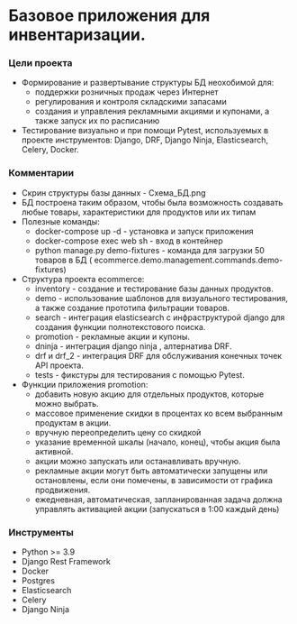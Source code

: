 # Базовое приложения для инвентаризации.

### Цели проекта

- Формирование и развертывание структуры БД неохобимой для:
    - поддержки розничных продаж через Интернет
    - регулирования и контроля складскими запасами
    - создания и управления рекламными акциями и купонами, а также запуск их по расписанию
- Тестирование визуально и при помощи Pytest, используемых в проекте инструментов: Django, DRF, Django Ninja,
  Elasticsearch, Celery, Docker.

### Комментарии

- Скрин структуры базы данных - Схема_БД.png
- БД построена таким образом, чтобы была возможность создавать любые товары, характеристики для продуктов или их типам
- Полезные команды:
    - docker-compose up -d - установка и запуск приложения
    - docker-compose exec web sh - вход в контейнер
    - python manage.py demo-fixtures - команда для загрузки 50 товаров в БД (
      ecommerce.demo.management.commands.demo-fixtures)
- Структура проекта ecommerce:
    - inventory - создание и тестирование базы данных продуктов.
    - demo - использование шаблонов для визуального тестирования, а также создание прототипа фильтрации товаров.
    - search - интеграция elasticsearch с инфраструктурой django для создания функции полнотекстового поиска.
    - promotion - рекламные акции и купоны.
    - dninja - интеграция django ninja , алтернатива DRF.
    - drf и drf_2 - интеграция DRF для обслуживания конечных точек API проекта.
    - tests - фикстуры для тестирования с помощью Pytest.
- Функции приложения promotion:
    - добавить новую акцию для отдельных продуктов, которые можно выбрать.
    - массовое применение скидки в процентах ко всем выбранным продуктам в акции.
    - вручную переопределить цену со скидкой
    - указание временной шкалы (начало, конец), чтобы акция была активной.
    - акции можно запускать или останавливать вручную.
    - рекламные акции могут быть автоматически запущены или остановлены, если они помечены, в зависимости от графика
      продвижения.
    - ежедневная, автоматическая, запланированная задача должна управлять активацией акции (запускаться в 1:00 каждый
      день)

### Инструменты

- Python >= 3.9
- Django Rest Framework
- Docker
- Postgres
- Elasticsearch
- Celery
- Django Ninja

